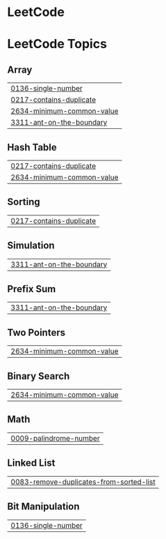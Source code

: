 # LeetCode
<!---LeetCode Topics Start-->
# LeetCode Topics
## Array
|  |
| ------- |
| [0136-single-number](https://github.com/jithinbju/LeetCode/tree/master/0136-single-number) |
| [0217-contains-duplicate](https://github.com/jithinbju/LeetCode/tree/master/0217-contains-duplicate) |
| [2634-minimum-common-value](https://github.com/jithinbju/LeetCode/tree/master/2634-minimum-common-value) |
| [3311-ant-on-the-boundary](https://github.com/jithinbju/LeetCode/tree/master/3311-ant-on-the-boundary) |
## Hash Table
|  |
| ------- |
| [0217-contains-duplicate](https://github.com/jithinbju/LeetCode/tree/master/0217-contains-duplicate) |
| [2634-minimum-common-value](https://github.com/jithinbju/LeetCode/tree/master/2634-minimum-common-value) |
## Sorting
|  |
| ------- |
| [0217-contains-duplicate](https://github.com/jithinbju/LeetCode/tree/master/0217-contains-duplicate) |
## Simulation
|  |
| ------- |
| [3311-ant-on-the-boundary](https://github.com/jithinbju/LeetCode/tree/master/3311-ant-on-the-boundary) |
## Prefix Sum
|  |
| ------- |
| [3311-ant-on-the-boundary](https://github.com/jithinbju/LeetCode/tree/master/3311-ant-on-the-boundary) |
## Two Pointers
|  |
| ------- |
| [2634-minimum-common-value](https://github.com/jithinbju/LeetCode/tree/master/2634-minimum-common-value) |
## Binary Search
|  |
| ------- |
| [2634-minimum-common-value](https://github.com/jithinbju/LeetCode/tree/master/2634-minimum-common-value) |
## Math
|  |
| ------- |
| [0009-palindrome-number](https://github.com/jithinbju/LeetCode/tree/master/0009-palindrome-number) |
## Linked List
|  |
| ------- |
| [0083-remove-duplicates-from-sorted-list](https://github.com/jithinbju/LeetCode/tree/master/0083-remove-duplicates-from-sorted-list) |
## Bit Manipulation
|  |
| ------- |
| [0136-single-number](https://github.com/jithinbju/LeetCode/tree/master/0136-single-number) |
<!---LeetCode Topics End-->